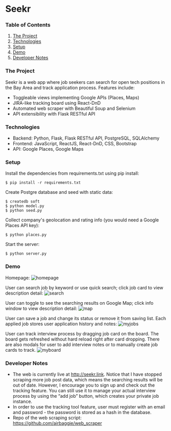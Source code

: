 # Seekr

### Table of Contents
1. [The Project](#project)
2. [Technologies](#tech)
3. [Setup](#setup)
4. [Demo](#demo)
5. [Developer Notes](#notes)

<a name="project"></a>
### The Project
Seekr is a web app where job seekers can search for open tech positions in the Bay Area and track application process. Features include:
- Toggleable views implementing Google APIs (Places, Maps)
- JIRA-like tracking board using React-DnD
- Automated web scraper with Beautiful Soup and Selenium
- API extensibility with Flask RESTful API

<a name="tech"></a>
### Technologies
- Backend: Python, Flask, Flask RESTful API, PostgreSQL, SQLAlchemy<br />
- Frontend: JavaScript, ReactJS, React-DnD, CSS, Bootstrap<br />
- API: Google Places, Google Maps<br />

<a name="setup"></a>
### Setup
Install the dependencies from requirements.txt using pip install:
```
$ pip install -r requirements.txt
```
Create Postgre database and seed with static data:
```
$ createdb soft
$ python model.py
$ python seed.py
```
Collect company's geolocation and rating info (you would need a Google Places API key):
```
$ python places.py
```
Start the server:
```
$ python server.py
```

<a name="demo"></a>
### Demo
Homepage:
![homepage](https://github.com/airbaggie/seekr_web_app/blob/master/static/assets/gif/home.gif)

User can search job by keyword or use quick search; click job card to view description detail:
![search](https://github.com/airbaggie/seekr_web_app/blob/master/static/assets/gif/search.gif)

User can toggle to see the searching results on Google Map; click info window to view description detail:
![map](https://github.com/airbaggie/seekr_web_app/blob/master/static/assets/gif/map.gif)

User can save a job and change its status or remove it from saving list. Each applied job stores user application history and notes:
![myjobs](https://github.com/airbaggie/seekr_web_app/blob/master/static/assets/gif/myjobs.gif)

User can track interview process by dragging job card on the board. The board gets refreshed without hard reload right after card dropping. There are also modals for user to add interview notes or to manually create job cards to track.
![myboard](https://github.com/airbaggie/seekr_web_app/blob/master/static/assets/gif/myboard.gif)


<a name="notes"></a>
### Developer Notes
- The web is currently live at http://seekr.link. Notice that I have stopped scraping more job post data, which means the searching results will be out of date. However, I encourage you to sign up and check out the tracking feature. You can still use it to manage your actual interview process by using the “add job” button, which creates your private job instance.
- In order to use the tracking tool feature, user must register with an email and password - the password is stored as a hash in the database.
- Repo of the web scraping script: https://github.com/airbaggie/web_scraper

